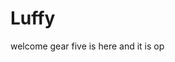 # Luffy
welcome
gear five is here and it is op 
 
 
     
  
          
                                
                                       
                                                     
                                                                      
                                             
                                        
                         
             
      
 
